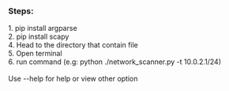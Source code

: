 <h3>Steps:</h3>
1. pip install argparse <br>
2. pip install scapy <br>
4. Head to the directory that contain file <br>
5. Open terminal <br>
6. run command (e.g: python ./network_scanner.py -t 10.0.2.1/24) <br>
<br>
Use --help for help or view other option
